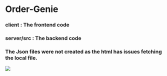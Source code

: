 # Order-Genie

### client : The frontend code
### server/src : The backend code

### The Json files were not created as the html has issues fetching the local file.
<img src ="Screenshot 2023-09-13 222842.png">
